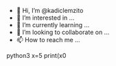 - 👋 Hi, I’m @kadiclemzito
- 👀 I’m interested in ...
- 🌱 I’m currently learning ...
- 💞️ I’m looking to collaborate on ...
- 📫 How to reach me ...

<!---
kadiclemzito/kadiclemzito is a ✨ special ✨ repository because its `README.md` (this file) appears on your GitHub profile.
You can click the Preview link to take a look at your changes.
--->
python3
x=5
print(x0
